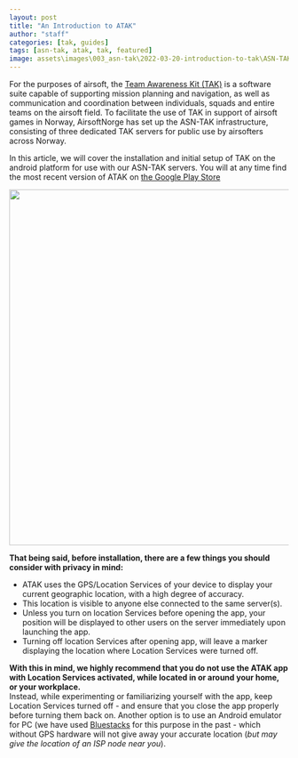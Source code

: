 ```yaml
---
layout: post
title: "An Introduction to ATAK"
author: "staff"
categories: [tak, guides]
tags: [asn-tak, atak, tak, featured]
image: assets\images\003_asn-tak\2022-03-20-introduction-to-tak\ASN-TAK_01.png
---
```



For the purposes of airsoft, the <a href="https://en.wikipedia.org/wiki/Android_Team_Awareness_Kit" target="_blank">Team Awareness Kit (TAK)</a> is a software suite capable of supporting mission planning and navigation, as well as communication and coordination between individuals, squads and entire teams on the airsoft field.
To facilitate the use of TAK in support of airsoft games in Norway, AirsoftNorge has set up the ASN-TAK infrastructure, consisting of three dedicated TAK servers for public use by airsofters across Norway.

In this article, we will cover the installation and initial setup of TAK on the android platform for use with our ASN-TAK servers.
You will at any time find the most recent version of ATAK on <a href="https://play.google.com/store/apps/details?id=com.atakmap.app.civ" target="_blank">the Google Play Store</a>


<div class="image-thumbnail">
	<a href="{{site.baseurl}}assets\images\003_asn-tak\2022-03-20-introduction-to-tak\ATAK_guide_016.png">
		<img src="{{site.baseurl}}assets\images\003_asn-tak\2022-03-20-introduction-to-tak\ATAK_guide_016.png" width="640"/>
	</a>
</div>


**That being said, before installation, there are a few things you should consider with privacy in mind:**
* ATAK uses the GPS/Location Services of your device to display your current geographic location, with a high degree of accuracy.
* This location is visible to anyone else connected to the same server(s).
* Unless you turn on location Services before opening the app, your position will be displayed to other users on the server immediately upon launching the app.
* Turning off location Services after opening app, will leave a marker displaying the location where Location Services were turned off.

**With this in mind, we highly recommend that you do not use the ATAK app with Location Services activated, while located in or around your home, or your workplace.**<br>
Instead, while experimenting or familiarizing yourself with the app, keep Location Services turned off - and ensure that you close the app properly before turning them back on.
Another option is to use an Android emulator for PC (we have used <a href="https://www.bluestacks.com" target="_blank">Bluestacks</a> for this purpose in the past - which without GPS hardware will not give away your accurate location (*but may give the location of an ISP node near you*).


